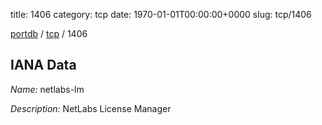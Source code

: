 title: 1406
category: tcp
date: 1970-01-01T00:00:00+0000
slug: tcp/1406

[portdb](/) / [tcp](/category/tcp.html) / 1406


## IANA Data

_Name:_ netlabs-lm

_Description:_ NetLabs License Manager

